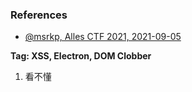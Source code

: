 ### References

- [@msrkp, Alles CTF 2021, 2021-09-05](https://github.com/msrkp/ctf_writeups/tree/master/Alles-2021)

**Tag: XSS, Electron, DOM Clobber**

1. 看不懂